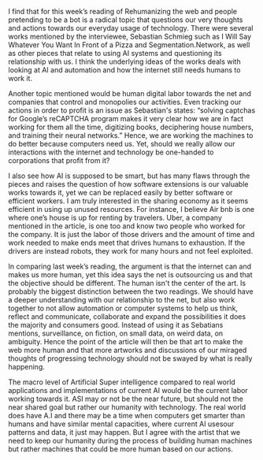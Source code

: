 I find that for this week’s reading of Rehumanizing the web and people pretending to be a bot is a radical topic that questions our very thoughts and actions towards our everyday usage of technology. There were several works mentioned by the interviewee,  Sebastian Schmieg such as 
I Will Say Whatever You Want In Front of a Pizza and Segmentation.Network, as well as other pieces that relate to using AI systems and questioning its relationship with us. I think the underlying ideas of the works deals with looking at AI and automation and how the internet still needs humans to work it. 

Another topic mentioned would be human digital labor towards the net and companies that control and monopolies our activities. Even tracking our actions in order to profit is an issue as Sebastian's states: “solving captchas for Google’s reCAPTCHA program makes it very clear how we are in fact working for them all the time, digitizing books, deciphering house numbers, and training their neural networks.” Hence, we are working the machines to do better because computers need us. Yet, should we really allow our interactions with the internet and technology be one-handed to corporations that profit from it? 

I also see how AI is supposed to be smart, but has many flaws through the pieces and raises the question of how software extensions is our valuable works towards it, yet we can be replaced easily by better software or efficient workers.  I am truly interested in the sharing economy as it seems efficient in using up unused resources. For instance, I believe Air bnb is one where one’s house is up for renting by travelers. Uber, a company mentioned in the article, is one too and know two people who worked for the company. It is just the labor of those drivers and the amount of time and work needed to make ends meet that drives humans to exhaustion. If the drivers are instead robots, they work for many hours and not feel exploited.

In comparing last week’s reading, the argument is that the internet can and makes us more human, yet this idea says the net is outsourcing us and that the objective should be different. The human isn't the center of the art. Is probably the biggest distinction between the two readings. We should have a deeper understanding with our relationship to the net, but also work together to not allow automation or computer systems to help us think, reflect and communicate, collaborate and expand the possibilities it does the majority and consumers good. Instead of using it as Sebatians mentions, surveillance, on fiction, on small data, on weird data, on ambiguity. Hence the point of the article will then be that art to make the web more human and that more artworks and discussions of our miraged thoughts of progressing technology should not be swayed by what is really happening. 

The macro level of Artificial Super intelligence compared to real world applications and implementations of current AI would be the current labor working towards it. ASI may or not be the near future, but should not the near shared goal but rather our humanity with technology. The real world does have A.I and there may be a time when computers get smarter than humans and have similar mental capacities, where current AI usesour patterns and data, it just may happen. But I agree with the artist that we need to keep our humanity during the process of building human machines but rather machines that could be more human based on our actions.
